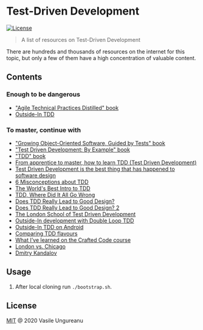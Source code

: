# Test-Driven Development

<a href="https://github.com/VasileUngureanu/repository-template/blob/master/LICENSE"><img src="https://img.shields.io/badge/license-MIT-green.svg" alt="License"></a>

> A list of resources on Test-Driven Development

There are hundreds and thousands of resources on the internet for this topic, but only a few of them have a high concentration of valuable content.

## Contents

### Enough to be dangerous

* ["Agile Technical Practices Distilled" book](https://www.goodreads.com/book/show/41758433-agile-technical-practices-distilled?ac=1&from_search=true&qid=D0HdKAW1u8&rank=2)
* [Outside-In TDD](https://codurance.com/videos/2015-05-12-outside-in-tdd-part-1/)


### To master, continue with

* ["Growing Object-Oriented Software, Guided by Tests" book](https://www.goodreads.com/book/show/4268826-growing-object-oriented-software-guided-by-tests)
* ["Test Driven Development: By Example" book](https://www.goodreads.com/book/show/387190.Test_Driven_Development)
* ["TDD" book](https://www.goodreads.com/book/show/32618000-tdd)
* [From apprentice to master, how to learn TDD (Test Driven Development)](https://philippe.bourgau.net/from-apprentice-to-master-how-to-learn-tdd-test-driven-development/)
* [Test Driven Development is the best thing that has happened to software design](https://www.thoughtworks.com/insights/blog/test-driven-development-best-thing-has-happened-software-design?utm_source=twitter&utm_medium=social&utm_campaign=tech)
* [6 Misconceptions about TDD](https://www.thedroidsonroids.com/blog/pros-of-tdd-test-driven-development-for-business)
* [The World's Best Intro to TDD](https://online-training.jbrains.ca/p/wbitdd-01)
* [TDD, Where Did It All Go Wrong](https://www.youtube.com/watch?v=EZ05e7EMOLM)
* [Does TDD Really Lead to Good Design?](https://codurance.com/2015/05/12/does-tdd-lead-to-good-design/)
* [Does TDD Really Lead to Good Design? 2](https://www.youtube.com/watch?v=KyFVA4Spcgg)
* [The London School of Test Driven Development](http://coding-is-like-cooking.info/2013/04/the-london-school-of-test-driven-development/)
* [Outside-In development with Double Loop TDD](http://coding-is-like-cooking.info/2013/04/outside-in-development-with-double-loop-tdd/)
* [Outside-In TDD on Android](https://proandroiddev.com/outside-in-tdd-on-android-5f0651054946)
* [Comparing TDD flavours](https://nvoulgaris.com/comparing-tdd-flavours/)
* [What I’ve learned on the Crafted Code course](https://www.simpleorientedarchitecture.com/what-ive-learned-on-the-crafted-code-course/)
* [London vs. Chicago](https://cleancoders.com/video-details/comparativeDesign-episode-14)
* [Dmitry Kandalov](https://www.youtube.com/user/dkandalov)

## Usage

1. After local cloning run `./bootstrap.sh`.

License
-------

[MIT](LICENSE) @ 2020 Vasile Ungureanu
